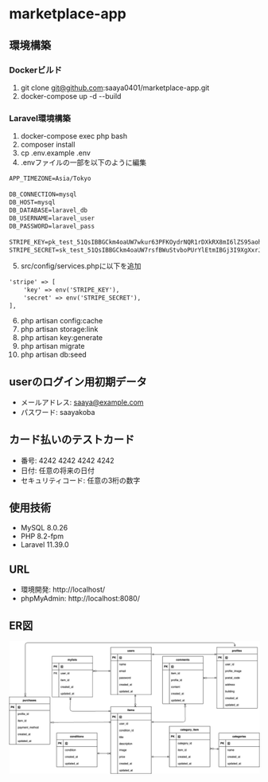 # marketplace-app
## 環境構築
### Dockerビルド
1. git clone git@github.com:saaya0401/marketplace-app.git
1. docker-compose up -d --build

### Laravel環境構築
1. docker-compose exec php bash
1. composer install
1. cp .env.example .env
1. .envファイルの一部を以下のように編集
```
APP_TIMEZONE=Asia/Tokyo

DB_CONNECTION=mysql
DB_HOST=mysql
DB_DATABASE=laravel_db
DB_USERNAME=laravel_user
DB_PASSWORD=laravel_pass

STRIPE_KEY=pk_test_51QsIBBGCkm4oaUW7wkur63PFKOydrNQR1rDXkRX8mI6lZS95aohBAtlipz981yA4ROSE6wUqNAeKV4bkjPmOAUX100ZCIEWA4u
STRIPE_SECRET=sk_test_51QsIBBGCkm4oaUW7rsfBWuStvboPUrYlEtmIBGj3I9XgXxrJyjbpd0dlYxszD9YVE0mKH6EKqPopRdVTfhMQzBlv00jlOwFb6p
```
5. src/config/services.phpに以下を追加
```
'stripe' => [
    'key' => env('STRIPE_KEY'),
    'secret' => env('STRIPE_SECRET'),
],
```
6. php artisan config:cache
1. php artisan storage:link
1. php artisan key:generate
1. php artisan migrate
1. php artisan db:seed

## userのログイン用初期データ
- メールアドレス: saaya@example.com
- パスワード: saayakoba

## カード払いのテストカード
- 番号: 4242 4242 4242 4242
- 日付: 任意の将来の日付
- セキュリティコード: 任意の3桁の数字

## 使用技術
- MySQL 8.0.26
- PHP 8.2-fpm
- Laravel 11.39.0

## URL
- 環境開発: http://localhost/
- phpMyAdmin: http://localhost:8080/

## ER図
![image](marketplace-app.drawio.png)
